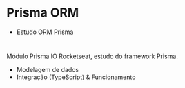 # Prisma ORM

* Estudo ORM Prisma 

#
Módulo Prisma IO Rocketseat, estudo do framework Prisma.
* Modelagem de dados
* Integração (TypeScript) & Funcionamento
